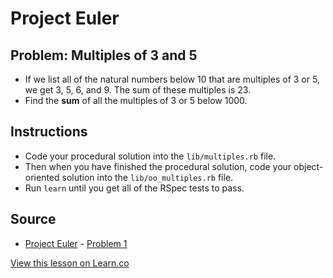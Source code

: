 # Project Euler

## Problem: Multiples of 3 and 5

- If we list all of the natural numbers below 10 that are multiples of 3 or 5, we get 3, 5, 6, and 9. The sum of these multiples is 23.
- Find the __sum__ of all the multiples of 3 or 5 below 1000.

## Instructions
- Code your procedural solution into the `lib/multiples.rb` file.
- Then when you have finished the procedural solution, code your object-oriented solution into the `lib/oo_multiples.rb` file.
- Run `learn` until you get all of the RSpec tests to pass.

## Source
- [Project Euler](https://projecteuler.net/) - [Problem 1](https://projecteuler.net/problem=1)

<a href='https://learn.co/lessons/project-euler-multiples-3-5' data-visibility='hidden'>View this lesson on Learn.co</a>
